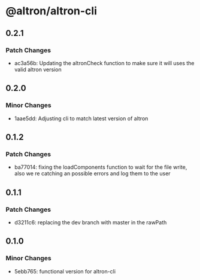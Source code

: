 # @altron/altron-cli

## 0.2.1

### Patch Changes

- ac3a56b: Updating the altronCheck function to make sure it will uses the valid altron version

## 0.2.0

### Minor Changes

- 1aae5dd: Adjusting cli to match latest version of altron

## 0.1.2

### Patch Changes

- ba77014: fixing the loadComponents function to wait for the file write, also we re catching an possible errors and log them to the user

## 0.1.1

### Patch Changes

- d3211c6: replacing the dev branch with master in the rawPath

## 0.1.0

### Minor Changes

- 5ebb765: functional version for altron-cli
